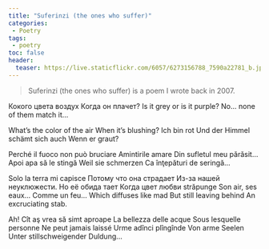 ```yaml
---
title: "Suferinzi (the ones who suffer)"
categories:
 - Poetry
tags:
 - poetry 
toc: false
header:
  teaser: https://live.staticflickr.com/6057/6273156788_7590a22781_b.jpg
---  
```


> Suferinzi (the ones who suffer) is a poem I wrote back in 2007.

Кокого цвета воздух
Когда он плачeт?
Is it grey or is it purple?
No… none of them match it…

What’s the color of the air
When it’s blushing?
Ich bin rot
Und der Himmel schämt sich auch
Wenn er graut?

Perché il fuoco non può bruciare
Amintirile amare
Din sufletul meu părăsit…
Apoi apa să le stingă
Weil sie schmerzen
Ca înţepături de seringă…

Solo la terra mi capisce
Потому что она страдает
Из-за нашей неуклюжести.
Но её обида тает
Когда цвет любви străpunge
Son air, ses eaux…
Comme un feu…
Which diffuses like mad
But still leaving behind
An excruciating stab.

Ah! Cît aş vrea să simt aproape
La bellezza delle acque
Sous lesquelle personne
Ne peut jamais laissé
Urme adînci plîngînde
Von arme Seelen
Unter stillschweigender Duldung…